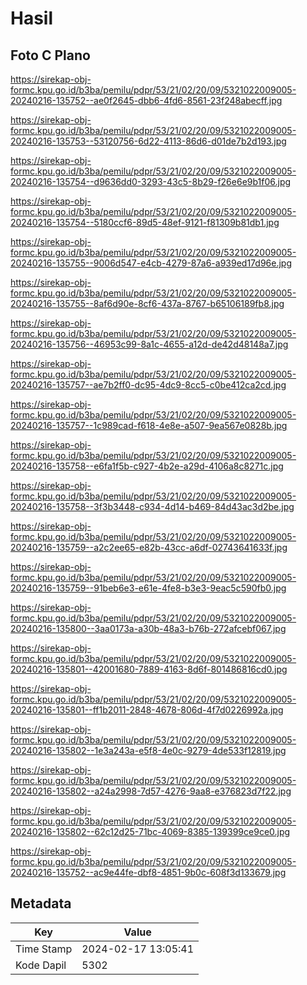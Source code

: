 # Hasil

## Foto C Plano

https://sirekap-obj-formc.kpu.go.id/b3ba/pemilu/pdpr/53/21/02/20/09/5321022009005-20240216-135752--ae0f2645-dbb6-4fd6-8561-23f248abecff.jpg

https://sirekap-obj-formc.kpu.go.id/b3ba/pemilu/pdpr/53/21/02/20/09/5321022009005-20240216-135753--53120756-6d22-4113-86d6-d01de7b2d193.jpg

https://sirekap-obj-formc.kpu.go.id/b3ba/pemilu/pdpr/53/21/02/20/09/5321022009005-20240216-135754--d9636dd0-3293-43c5-8b29-f26e6e9b1f06.jpg

https://sirekap-obj-formc.kpu.go.id/b3ba/pemilu/pdpr/53/21/02/20/09/5321022009005-20240216-135754--5180ccf6-89d5-48ef-9121-f81309b81db1.jpg

https://sirekap-obj-formc.kpu.go.id/b3ba/pemilu/pdpr/53/21/02/20/09/5321022009005-20240216-135755--9006d547-e4cb-4279-87a6-a939ed17d96e.jpg

https://sirekap-obj-formc.kpu.go.id/b3ba/pemilu/pdpr/53/21/02/20/09/5321022009005-20240216-135755--8af6d90e-8cf6-437a-8767-b65106189fb8.jpg

https://sirekap-obj-formc.kpu.go.id/b3ba/pemilu/pdpr/53/21/02/20/09/5321022009005-20240216-135756--46953c99-8a1c-4655-a12d-de42d48148a7.jpg

https://sirekap-obj-formc.kpu.go.id/b3ba/pemilu/pdpr/53/21/02/20/09/5321022009005-20240216-135757--ae7b2ff0-dc95-4dc9-8cc5-c0be412ca2cd.jpg

https://sirekap-obj-formc.kpu.go.id/b3ba/pemilu/pdpr/53/21/02/20/09/5321022009005-20240216-135757--1c989cad-f618-4e8e-a507-9ea567e0828b.jpg

https://sirekap-obj-formc.kpu.go.id/b3ba/pemilu/pdpr/53/21/02/20/09/5321022009005-20240216-135758--e6fa1f5b-c927-4b2e-a29d-4106a8c8271c.jpg

https://sirekap-obj-formc.kpu.go.id/b3ba/pemilu/pdpr/53/21/02/20/09/5321022009005-20240216-135758--3f3b3448-c934-4d14-b469-84d43ac3d2be.jpg

https://sirekap-obj-formc.kpu.go.id/b3ba/pemilu/pdpr/53/21/02/20/09/5321022009005-20240216-135759--a2c2ee65-e82b-43cc-a6df-02743641633f.jpg

https://sirekap-obj-formc.kpu.go.id/b3ba/pemilu/pdpr/53/21/02/20/09/5321022009005-20240216-135759--91beb6e3-e61e-4fe8-b3e3-9eac5c590fb0.jpg

https://sirekap-obj-formc.kpu.go.id/b3ba/pemilu/pdpr/53/21/02/20/09/5321022009005-20240216-135800--3aa0173a-a30b-48a3-b76b-272afcebf067.jpg

https://sirekap-obj-formc.kpu.go.id/b3ba/pemilu/pdpr/53/21/02/20/09/5321022009005-20240216-135801--42001680-7889-4163-8d6f-801486816cd0.jpg

https://sirekap-obj-formc.kpu.go.id/b3ba/pemilu/pdpr/53/21/02/20/09/5321022009005-20240216-135801--ff1b2011-2848-4678-806d-4f7d0226992a.jpg

https://sirekap-obj-formc.kpu.go.id/b3ba/pemilu/pdpr/53/21/02/20/09/5321022009005-20240216-135802--1e3a243a-e5f8-4e0c-9279-4de533f12819.jpg

https://sirekap-obj-formc.kpu.go.id/b3ba/pemilu/pdpr/53/21/02/20/09/5321022009005-20240216-135802--a24a2998-7d57-4276-9aa8-e376823d7f22.jpg

https://sirekap-obj-formc.kpu.go.id/b3ba/pemilu/pdpr/53/21/02/20/09/5321022009005-20240216-135802--62c12d25-71bc-4069-8385-139399ce9ce0.jpg

https://sirekap-obj-formc.kpu.go.id/b3ba/pemilu/pdpr/53/21/02/20/09/5321022009005-20240216-135752--ac9e44fe-dbf8-4851-9b0c-608f3d133679.jpg


## Metadata

| Key        | Value               |
| ---------- | ------------------- |
| Time Stamp | 2024-02-17 13:05:41 |
| Kode Dapil | 5302                |




